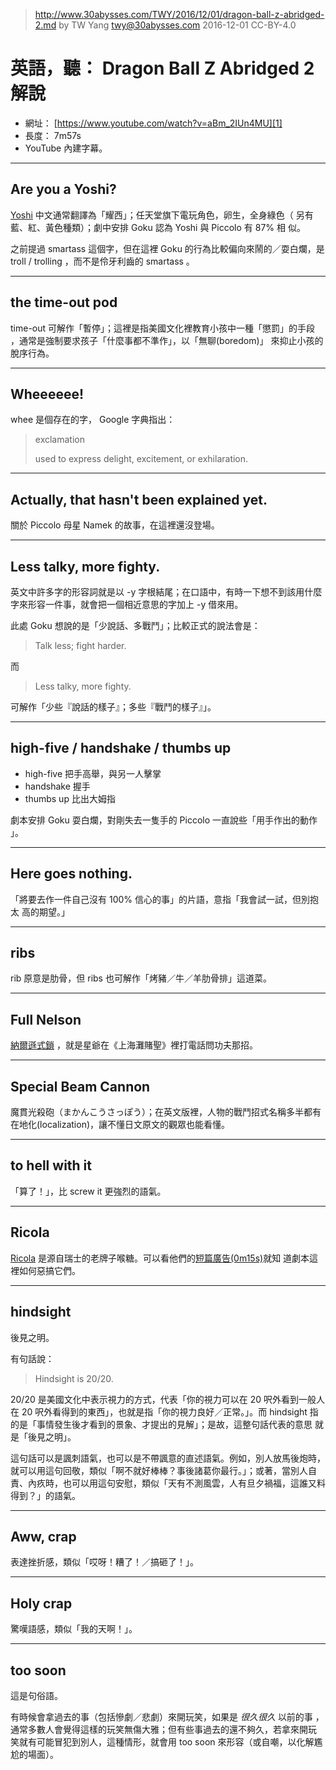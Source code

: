 ﻿> http://www.30abysses.com/TWY/2016/12/01/dragon-ball-z-abridged-2.md
> by TW Yang <twy@30abysses.com> 2016-12-01 CC-BY-4.0

# 英語，聽： Dragon Ball Z Abridged 2 解說

* 網址： [https://www.youtube.com/watch?v=aBm_2IUn4MU][1]
* 長度： 7m57s
* YouTube 內建字幕。

[1]: https://www.youtube.com/watch?v=aBm_2IUn4MU


---
## Are you a Yoshi?

[Yoshi][2]  中文通常翻譯為「耀西」；任天堂旗下電玩角色，卵生，全身綠色（
另有藍、紅、黃色種類）；劇中安排 Goku 認為 Yoshi  與 Piccolo  有 87%  相
似。

[2]: https://en.wikipedia.org/wiki/Yoshi_(video_game)

之前提過 smartass 這個字，但在這裡 Goku 的行為比較偏向來鬧的／耍白爛，是
troll / trolling  ，而不是伶牙利齒的 smartass 。


---
## the time-out pod

time-out  可解作「暫停」；這裡是指美國文化裡教育小孩中一種「懲罰」的手段
，通常是強制要求孩子「什麼事都不準作」，以「無聊(boredom)」 來抑止小孩的
脫序行為。


---
## Wheeeeee!

whee  是個存在的字， Google 字典指出：

> exclamation
>
> used to express delight, excitement, or exhilaration.


---
## Actually, that hasn't been explained yet.

關於 Piccolo  母星 Namek  的故事，在這裡還沒登場。


---
## Less talky, more fighty.

英文中許多字的形容詞就是以 -y 字根結尾；在口語中，有時一下想不到該用什麼
字來形容一件事，就會把一個相近意思的字加上 -y 借來用。

此處 Goku 想說的是「少說話、多戰鬥」；比較正式的說法會是：

> Talk less; fight harder.

而

> Less talky, more fighty.

可解作「少些『說話的樣子』；多些『戰鬥的樣子』」。


---
## high-five / handshake / thumbs up

* high-five 把手高舉，與另一人擊掌
* handshake 握手
* thumbs up 比出大姆指

劇本安排 Goku 耍白爛，對剛失去一隻手的 Piccolo  一直說些「用手作出的動作
」。


---
## Here goes nothing.

「將要去作一件自己沒有 100% 信心的事」的片語，意指「我會試一試，但別抱太
高的期望。」


---
## ribs

rib 原意是肋骨，但 ribs 也可解作「烤豬／牛／羊肋骨排」這道菜。


---
## Full Nelson

[納爾遜式鎖][3] ，就是星爺在《上海灘賭聖》裡打電話問功夫那招。

[3]: https://en.wikipedia.org/wiki/Nelson_hold


---
## Special Beam Cannon

魔貫光殺砲（まかんこうさっぽう）；在英文版裡，人物的戰鬥招式名稱多半都有
在地化(localization)，讓不懂日文原文的觀眾也能看懂。


---
## to hell with it

「算了！」，比 screw it 更強烈的語氣。


---
## Ricola

[Ricola][4] 是源自瑞士的老牌子喉糖。可以看他們的[短篇廣告(0m15s)][5]就知
道劇本這裡如何惡搞它們。

[4]: https://en.wikipedia.org/wiki/Ricola
[5]: https://www.youtube.com/watch?v=Z-1ik3S6Ct4


---
## hindsight

後見之明。

有句話說：

> Hindsight is 20/20.

20/20 是美國文化中表示視力的方式，代表「你的視力可以在 20 呎外看到一般人
在 20 呎外看得到的東西」，也就是指「你的視力良好／正常。」。而 hindsight
指的是「事情發生後才看到的景象、才提出的見解」；是故，這整句話代表的意思
就是「後見之明」。

這句話可以是諷刺語氣，也可以是不帶諷意的直述語氣。例如，別人放馬後炮時，
就可以用這句回敬，類似「啊不就好棒棒？事後諸葛你最行。」；或著，當別人自
責、內疚時，也可以用這句安慰，類似「天有不測風雲，人有旦夕禍福，這誰又料
得到？」的語氣。


---
## Aww, crap

表達挫折感，類似「哎呀！糟了！／搞砸了！」。


---
## Holy crap

驚嘆語感，類似「我的天啊！」。


---
## too soon

這是句俗語。

有時候會拿過去的事（包括慘劇／悲劇）來開玩笑，如果是 *很久很久* 以前的事
，通常多數人會覺得這樣的玩笑無傷大雅；但有些事過去的還不夠久，若拿來開玩
笑就有可能冒犯到別人，這種情形，就會用 too soon 來形容（或自嘲，以化解尷
尬的場面）。
